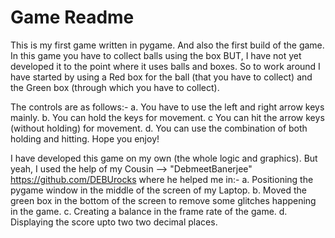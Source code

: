 # Game Readme
This is my first game written in pygame. And also the  first build of the game.
In this game you have to collect balls using the box BUT, I have not yet developed it to the point where it uses balls and boxes.
So to work around I have started by using a Red box for the ball (that  you have to collect) and the  Green box (through which you have to collect).

The controls are as follows:-
  a. You have to use the left and right arrow keys mainly.
  b. You can hold the keys for movement.
  c You can hit the arrow keys (without holding) for movement.
  d. You can use the combination of both holding and hitting.
 Hope you enjoy!
 
I have developed this game on my own (the whole logic and graphics).
But yeah, I used the help of my Cousin --> "DebmeetBanerjee"  https://github.com/DEBUrocks
where he helped me in:-
  a. Positioning the pygame window in the middle of the screen of my Laptop.
  b. Moved the green box in the bottom of the screen to remove some glitches happening in the game.
  c. Creating a balance in the frame rate of the game.
  d. Displaying the score upto two two decimal places.

